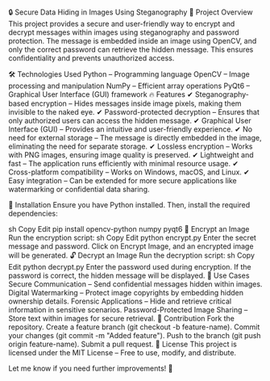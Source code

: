🔒 Secure Data Hiding in Images Using Steganography
📌 Project Overview
This project provides a secure and user-friendly way to encrypt and decrypt messages within images using steganography and password protection. The message is embedded inside an image using OpenCV, and only the correct password can retrieve the hidden message. This ensures confidentiality and prevents unauthorized access.

🛠️ Technologies Used
Python – Programming language
OpenCV – Image processing and manipulation
NumPy – Efficient array operations
PyQt6 – Graphical User Interface (GUI) framework
🔥 Features
✔ Steganography-based encryption – Hides messages inside image pixels, making them invisible to the naked eye.
✔ Password-protected decryption – Ensures that only authorized users can access the hidden message.
✔ Graphical User Interface (GUI) – Provides an intuitive and user-friendly experience.
✔ No need for external storage – The message is directly embedded in the image, eliminating the need for separate storage.
✔ Lossless encryption – Works with PNG images, ensuring image quality is preserved.
✔ Lightweight and fast – The application runs efficiently with minimal resource usage.
✔ Cross-platform compatibility – Works on Windows, macOS, and Linux.
✔ Easy integration – Can be extended for more secure applications like watermarking or confidential data sharing.

📌 Installation
Ensure you have Python installed. Then, install the required dependencies:

sh
Copy
Edit
pip install opencv-python numpy pyqt6
🔐 Encrypt an Image
Run the encryption script:
sh
Copy
Edit
python encrypt.py
Enter the secret message and password.
Click on Encrypt Image, and an encrypted image will be generated.
🔓 Decrypt an Image
Run the decryption script:
sh
Copy
Edit
python decrypt.py
Enter the password used during encryption.
If the password is correct, the hidden message will be displayed.
📌 Use Cases
Secure Communication – Send confidential messages hidden within images.
Digital Watermarking – Protect image copyrights by embedding hidden ownership details.
Forensic Applications – Hide and retrieve critical information in sensitive scenarios.
Password-Protected Image Sharing – Store text within images for secure retrieval.
🤝 Contribution
Fork the repository.
Create a feature branch (git checkout -b feature-name).
Commit your changes (git commit -m "Added feature").
Push to the branch (git push origin feature-name).
Submit a pull request.
📜 License
This project is licensed under the MIT License – Free to use, modify, and distribute.

Let me know if you need further improvements! 🚀







